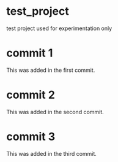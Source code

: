 # test_project
test project used for experimentation only 


# commit 1 
This was added in the first commit.

# commit 2 
This was added in the second commit. 

# commit 3
This was added in the third commit. 
